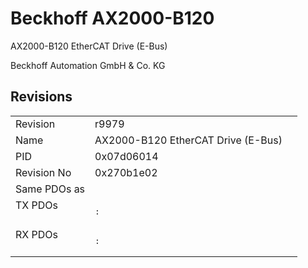 # Beckhoff AX2000-B120

AX2000-B120 EtherCAT Drive (E-Bus)

Beckhoff Automation GmbH & Co. KG



## Revisions
<table>
<tr >
<td>Revision</td>
<td>r9979</td>
</tr>
<tr >
<td>Name</td>
<td>AX2000-B120 EtherCAT Drive (E-Bus)</td>
</tr>
<tr >
<td>PID</td>
<td>0x07d06014</td>
</tr>
<tr >
<td>Revision No</td>
<td>0x270b1e02</td>
</tr>
<tr >
<td>Same PDOs as</td>
<td></td>
</tr>
<tr class="txpdo pdosection">
<td rowspan=1 valign=top>TX PDOs</td>
<td><pre>: </pre></td>
<td></td>
</tr>
<tr class="rxpdo pdosection">
<td rowspan=1 valign=top>RX PDOs</td>
<td><pre>: </pre></td>
<td></td>
</tr>
</table>

